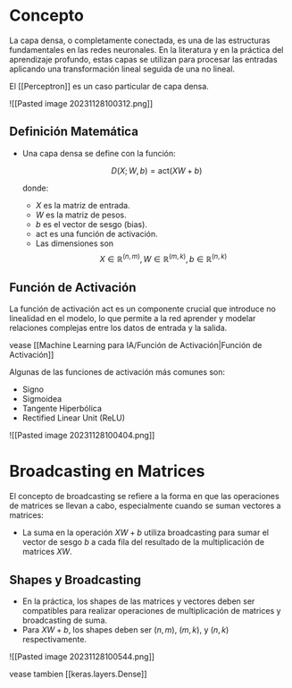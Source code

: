 # Concepto

La capa densa, o completamente conectada, es una de las estructuras fundamentales en las redes neuronales. En la literatura y en la práctica del aprendizaje profundo, estas capas se utilizan para procesar las entradas aplicando una transformación lineal seguida de una no lineal.

El [[Perceptron]] es un caso particular de capa densa. 

![[Pasted image 20231128100312.png]]

## Definición Matemática

- Una capa densa se define con la función:
  
  $$D(X; W, b) = \text{act}(XW + b)$$
  
  donde:
  
  - $X$ es la matriz de entrada.
  - $W$ es la matriz de pesos.
  - $b$ es el vector de sesgo (bias).
  - $\text{act}$ es una función de activación.
  - Las dimensiones son $$X \in \mathbb{R}^{(n,m)}, W \in \mathbb{R}^{(m,k)}, b \in \mathbb{R}^{(n,k)}$$

## Función de Activación

La función de activación $\text{act}$ es un componente crucial que introduce no linealidad en el modelo, lo que permite a la red aprender y modelar relaciones complejas entre los datos de entrada y la salida. 

vease [[Machine Learning para IA/Función de Activación|Función de Activación]]

Algunas de las funciones de activación más comunes son:

- Signo
- Sigmoidea
- Tangente Hiperbólica
- Rectified Linear Unit (ReLU)

![[Pasted image 20231128100404.png]]
# Broadcasting en Matrices

El concepto de broadcasting se refiere a la forma en que las operaciones de matrices se llevan a cabo, especialmente cuando se suman vectores a matrices:

- La suma en la operación $XW + b$ utiliza broadcasting para sumar el vector de sesgo $b$ a cada fila del resultado de la multiplicación de matrices $XW$.

## Shapes y Broadcasting

- En la práctica, los shapes de las matrices y vectores deben ser compatibles para realizar operaciones de multiplicación de matrices y broadcasting de suma.
- Para $XW + b$, los shapes deben ser $(n, m)$, $(m, k)$, y $(n, k)$ respectivamente.

![[Pasted image 20231128100544.png]]


vease tambien [[keras.layers.Dense]]